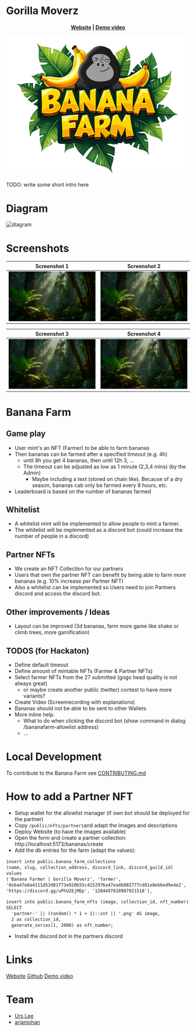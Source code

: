 # Gorilla Moverz


<h4 align="center">
  <a href="https://gorilla-moverz.xyz">Website</a> | 
  <a href="https://www.youtube.com/watch?v=PjMEkM_0yog">Demo video</a>


![logo](public/images/bananafarm/banana-farm-logo.png)
</h4>
 
 TODO: write some short intro here



# Diagram

![diagram](assets/diagram.png)

# Screenshots

| Screenshot 1                      | Screenshot 2              |
| --------------------------------- | --------------------------------- |
| ![dashboard 1](/public/images/background.jpg) | ![dashboard 2](/public/images/background.jpg) |

|  Screenshot 3                          | Screenshot 4                      |
| --------------------------------- | --------------------------------- |
| ![dashboard 3](/public/images/background.jpg) | ![dashboard 4](/public/images/background.jpg) |


# Banana Farm

## Game play

- User mint's an NFT (Farmer) to be able to farm bananas
- Then bananas can be farmed after a specified timeout (e.g. 4h)
  - until 8h you get 4 bananas, then until 12h 3, ...
  - The timeout can be adjusted as low as 1 minute (2,3,4 mins) (by the Admin)
    - Maybe including a text (stored on chain like). Because of a dry season, bananas cab only be farmed every 8 hours, etc.
- Leaderboard is based on the number of bananas farmed

## Whitelist

- A whitelist mint will be implemented to allow people to mint a farmer.
- The whitelist will be implemented as a discord bot (could increase the number of people in a discord)

## Partner NFTs

- We create an NFT Collection for our partners
- Users that own the partner NFT can benefit by being able to farm more bananas (e.g. 10% increase per Partner NFT)
- Also a whitelist can be implemented so Users need to join Partners discord and access the discord bot.

## Other improvements / Ideas

- Layout can be improved (3d bananas, farm more game like shake or climb trees, more gamification)

## TODOS (for Hackaton)

- Define default timeout
- Define amount of mintable NFTs (Farmer & Partner NFTs)
- Select farmer NFTs from the 27 submitted (gogo head quality is not always great)
  - or maybe create another public (twitter) contest to have more variants?
- Create Video (Screenrecording with explanations)
- Bananas should not be able to be sent to other Wallets.
- More inline help.
  - What to do when clicking the discord bot (show command in dialog /bananafarm-allowlist address)
  - ...

# Local Development

To contribute to the Banana Farm see [CONTRIBUTING.md](CONTRIBUTING.md)

# How to add a Partner NFT

- Setup wallet for the allowlist manager (if own bot should be deployed for the partner)
- Copy `/public/nfts/partner1`and adapt the images and descriptions
- Deploy Website (to have the images available)
- Open the form and create a partner collection: http://localhost:5173/bananas/create
- Add the db entries for the farm (adapt the values):

```
insert into public.banana_farm_collections
(name, slug, collection_address, discord_link, discord_guild_id)
values
('Banana Farmer | Gorilla Moverz', 'farmer', '0xba47e8a4111d53d81773e920b55c4152976a47ea4b002777cd81e8eb6ed9e4e2', 'https://discord.gg/uPhU2EjMEp', '1204497818987921518'),
```

```
insert into public.banana_farm_nfts (image, collection_id, nft_number)
SELECT
  'partner-' || (random() * 1 + 1)::int || '.png' AS image,
  2 as collection_id,
  generate_series(1, 2000) as nft_number;
```

- Install the discord bot in the partners discord


# Links 
[Website](https://gorilla-moverz.xyz)
[Github]()
[Demo video](https://www.youtube.com/watch?v=PjMEkM_0yog)

# Team

- [Urs Lee](https://x.com/ursleee)
- [arjanjohan](https://x.com/arjanjohan)
